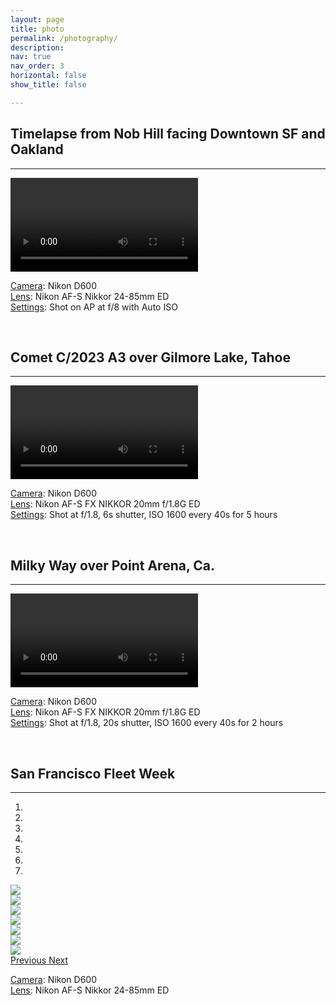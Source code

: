 ```yaml
---
layout: page
title: photo
permalink: /photography/
description: 
nav: true
nav_order: 3
horizontal: false
show_title: false

---
```


## Timelapse from Nob Hill facing Downtown SF and Oakland
---
<div class="row">
    <div class="col-12">
        <div class="embed-responsive embed-responsive-16by9">
            <video class="embed-responsive-item" id="sf-downtown-timelapse" controls ></video>
        </div>
    </div>
    <div class="col-12">
        <p class="text-justify text-monospace mt-3">
            <u>Camera</u>: Nikon D600<br>
            <u>Lens</u>: Nikon AF-S Nikkor 24-85mm ED<br>
            <u>Settings</u>: Shot on AP at f/8 with Auto ISO
        </p>
    </div>
</div>

<br/>

## Comet C/2023 A3 over Gilmore Lake, Tahoe
---
<div class="row">
    <div class="col-lg-8 col-md-8 col-sm-12 mx-auto">
        <div class="embed-responsive embed-responsive-5by7">
            <video class="embed-responsive-item" id="tsuchinshan-atlas" controls ></video>
        </div>
    </div>
    <div class="col-12">
        <p class="text-justify text-monospace mt-3">
            <u>Camera</u>: Nikon D600<br>
            <u>Lens</u>: Nikon AF-S FX NIKKOR 20mm f/1.8G ED<br>
            <u>Settings</u>: Shot at f/1.8, 6s shutter, ISO 1600 every 40s for 5 hours
        </p>
    </div>
</div>

<br/>

## Milky Way over Point Arena, Ca.
---
<div class="row">
    <div class="col-12">
        <div class="embed-responsive embed-responsive-3by2">
            <video class="embed-responsive-item" id="milky-way-point-arena" controls ></video>
        </div>
    </div>
    <div class="col-12">
        <p class="text-justify text-monospace mt-3">
            <u>Camera</u>: Nikon D600<br>
            <u>Lens</u>: Nikon AF-S FX NIKKOR 20mm f/1.8G ED<br>
            <u>Settings</u>: Shot at f/1.8, 20s shutter, ISO 1600 every 40s for 2 hours
        </p>
    </div>
</div>

<br/>

## San Francisco Fleet Week
---

<div id="carouselExampleIndicators" class="carousel slide" data-ride="carousel">
  <ol class="carousel-indicators">
    <li data-target="#carouselExampleIndicators" data-slide-to="0" class="active"></li>
    <li data-target="#carouselExampleIndicators" data-slide-to="1"></li>
    <li data-target="#carouselExampleIndicators" data-slide-to="2"></li>
    <li data-target="#carouselExampleIndicators" data-slide-to="3"></li>
    <li data-target="#carouselExampleIndicators" data-slide-to="4"></li>
    <li data-target="#carouselExampleIndicators" data-slide-to="5"></li>
    <li data-target="#carouselExampleIndicators" data-slide-to="6"></li>
  </ol>
  <div class="carousel-inner">
    <div class="carousel-item active">
        <img src="https://viperrl.com/fleet_week_sf_24/_DSC6594-Enhanced-NR.avif" class="d-block w-100">
    </div>
    <div class="carousel-item">
      <img src="https://viperrl.com/fleet_week_sf_24/_DSC7112.avif" class="d-block w-100">
    </div>
    <div class="carousel-item">
      <img src="https://viperrl.com/fleet_week_sf_24/_DSC7142-Enhanced-NR.avif" class="d-block w-100">
    </div>
    <div class="carousel-item">
      <img src="https://viperrl.com/fleet_week_sf_24/_DSC7262-Enhanced-NR.avif" class="d-block w-100">
    </div>
    <div class="carousel-item">
      <img src="https://viperrl.com/fleet_week_sf_24/_DSC7436-Enhanced-NR.avif" class="d-block w-100">
    </div>
    <div class="carousel-item">
      <img src="https://viperrl.com/fleet_week_sf_24/_DSC7497-Enhanced-NR.avif" class="d-block w-100">
    </div>
    <div class="carousel-item">
      <img src="https://viperrl.com/fleet_week_sf_24/_DSC7507-Enhanced-NR.avif" class="d-block w-100">
    </div>
  </div>
  <a class="carousel-control-prev" href="#carouselExampleIndicators" role="button" data-slide="prev">
    <span class="carousel-control-prev-icon" aria-hidden="true"></span>
    <span class="sr-only">Previous</span>
  </a>
  <a class="carousel-control-next" href="#carouselExampleIndicators" role="button" data-slide="next">
    <span class="carousel-control-next-icon" aria-hidden="true"></span>
    <span class="sr-only">Next</span>
  </a>
</div>
<div class="row">
    <div class="col-12">
        <p class="text-justify text-monospace mt-3">
            <u>Camera</u>: Nikon D600<br>
            <u>Lens</u>: Nikon AF-S Nikkor 24-85mm ED<br>
        </p>
    </div>
</div>